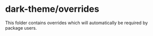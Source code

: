 # dark-theme/overrides

This folder contains overrides which will automatically be required by package users.
